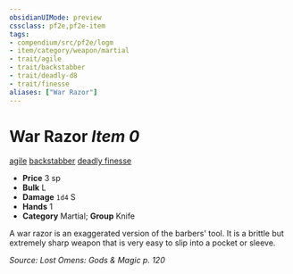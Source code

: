 ```yaml
---
obsidianUIMode: preview
cssclass: pf2e,pf2e-item
tags:
- compendium/src/pf2e/logm
- item/category/weapon/martial
- trait/agile
- trait/backstabber
- trait/deadly-d8
- trait/finesse
aliases: ["War Razor"]
---
```

# War Razor *Item 0*  
[agile](/rules/traits/agile.md)  [backstabber](/rules/traits/backstabber.md)  [deadly <d8>](/rules/traits/deadly.md)  [finesse](/rules/traits/finesse.md)  

- **Price** 3 sp
- **Bulk** L
- **Damage** `1d4` S
- **Hands** 1
- **Category** Martial; **Group** Knife 

A war razor is an exaggerated version of the barbers' tool. It is a brittle but extremely sharp weapon that is very easy to slip into a pocket or sleeve.

*Source: Lost Omens: Gods & Magic p. 120*